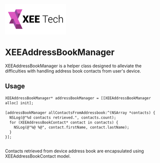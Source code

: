 ![Alt text](/images/xee_01.png)

XEEAddressBookManager
=====================
XEEAddressBookManager is a helper class designed to alleviate the difficulties with handling address book contacts from user's device.

Usage
------------

```objc
XEEAddressBookManager* addressBookManager = [[XEEAddressBookManager alloc] init];

[addressBookManager allContactsFromAddressbook:^(NSArray *contacts) {
  NSLog(@"%d contacts retrieved.", contacts.count);
  for (XEEAddressBookContact* contact in contacts) {
    NSLog(@"%@ %@", contact.firstName, contact.lastName);
  }
}];
    
```

Contacts retrieved from device address book are encapsulated using XEEAddressBookContact model.
